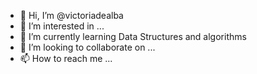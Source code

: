 - 👋 Hi, I’m @victoriadealba
- 👀 I’m interested in ...
- 🌱 I’m currently learning Data Structures and algorithms 
- 💞️ I’m looking to collaborate on ...
- 📫 How to reach me ...

<!---
victoriadealba/victoriadealba is a ✨ special ✨ repository because its `README.md` (this file) appears on your GitHub profile.
You can click the Preview link to take a look at your changes.
--->
